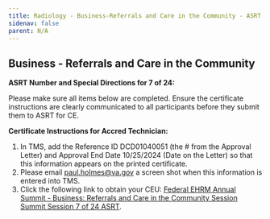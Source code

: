 ```yaml
---
title: Radiology - Business-Referrals and Care in the Community - ASRT TMS
sidenav: false
parent: N/A
---
```

## **Business - Referrals and Care in the Community**

**ASRT Number and Special Directions for 7 of 24:** 

Please make sure all items below are completed. Ensure the certificate instructions are clearly communicated to all participants before they submit them to ASRT for CE.

**Certificate Instructions for Accred Technician:**

1. In TMS, add the Reference ID DCD01040051 (the # from the Approval Letter) and Approval End Date 10/25/2024 (Date on the Letter) so that this information appears on the printed certificate.
1. Please email [paul.holmes@va.gov](mailto:paul.holmes@va.gov) a screen shot when this information is entered into TMS.
1. Click the following link to obtain your CEU: [Federal EHRM Annual Summit - Business: Referrals and Care in the Community Session Summit Session 7 of 24 ASRT](https://va-hcm03.ns2cloud.com/learning/user/deeplink.do?linkId=ITEM_DETAILS&componentID=131013977&componentTypeID=VA&fromSF=Y&revisionDate=1723608000000#/C7D7EE00A546FC131900720677B92EA7).




